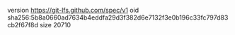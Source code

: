 version https://git-lfs.github.com/spec/v1
oid sha256:5b8a0660ad7634b4eddfa29d3f382d6e7132f3e0b196c33fc797d83cb2f67f8d
size 20710
